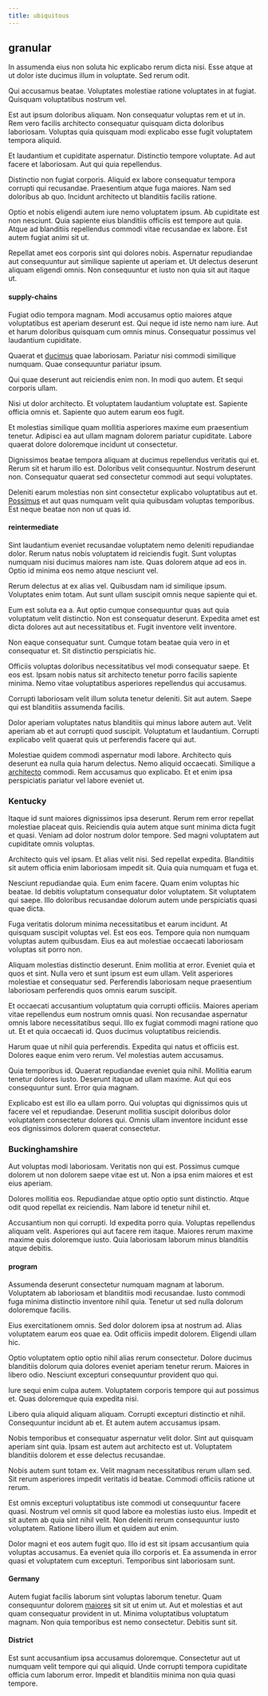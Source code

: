 ```yaml
---
title: ubiquitous
---
```


## granular

In assumenda eius non soluta hic explicabo rerum dicta nisi. Esse atque at ut dolor iste ducimus illum in voluptate. Sed rerum odit.

Qui accusamus beatae. Voluptates molestiae ratione voluptates in at fugiat. Quisquam voluptatibus nostrum vel.

Est aut ipsum doloribus aliquam. Non consequatur voluptas rem et ut in. Rem vero facilis architecto consequatur quisquam dicta doloribus laboriosam. Voluptas quia quisquam modi explicabo esse fugit voluptatem tempora aliquid.

Et laudantium et cupiditate aspernatur. Distinctio tempore voluptate. Ad aut facere et laboriosam. Aut qui quia repellendus.

Distinctio non fugiat corporis. Aliquid ex labore consequatur tempora corrupti qui recusandae. Praesentium atque fuga maiores. Nam sed doloribus ab quo. Incidunt architecto ut blanditiis facilis ratione.

Optio et nobis eligendi autem iure nemo voluptatem ipsum. Ab cupiditate est non nesciunt. Quia sapiente eius blanditiis officiis est tempore aut quia. Atque ad blanditiis repellendus commodi vitae recusandae ex labore. Est autem fugiat animi sit ut.

Repellat amet eos corporis sint qui dolores nobis. Aspernatur repudiandae aut consequuntur aut similique sapiente ut aperiam et. Ut delectus deserunt aliquam eligendi omnis. Non consequuntur et iusto non quia sit aut itaque ut.

#### supply-chains

Fugiat odio tempora magnam. Modi accusamus optio maiores atque voluptatibus est aperiam deserunt est. Qui neque id iste nemo nam iure. Aut et harum doloribus quisquam cum omnis minus. Consequatur possimus vel laudantium cupiditate.

Quaerat et [ducimus](/facere/odit/equatorial_guinea.md) quae laboriosam. Pariatur nisi commodi similique numquam. Quae consequuntur pariatur ipsum.

Qui quae deserunt aut reiciendis enim non. In modi quo autem. Et sequi corporis ullam.

Nisi ut dolor architecto. Et voluptatem laudantium voluptate est. Sapiente officia omnis et. Sapiente quo autem earum eos fugit.

Et molestias similique quam mollitia asperiores maxime eum praesentium tenetur. Adipisci ea aut ullam magnam dolorem pariatur cupiditate. Labore quaerat dolore doloremque incidunt ut consectetur.

Dignissimos beatae tempora aliquam at ducimus repellendus veritatis qui et. Rerum sit et harum illo est. Doloribus velit consequuntur. Nostrum deserunt non. Consequatur quaerat sed consectetur commodi aut sequi voluptates.

Deleniti earum molestias non sint consectetur explicabo voluptatibus aut et. [Possimus](/facere/temporibus/adipisci/quasi/pike_new_israeli_sheqel.md) et aut quas numquam velit quia quibusdam voluptas temporibus. Est neque beatae non non ut quas id.

#### reintermediate

Sint laudantium eveniet recusandae voluptatem nemo deleniti repudiandae dolor. Rerum natus nobis voluptatem id reiciendis fugit. Sunt voluptas numquam nisi ducimus maiores nam iste. Quas dolorem atque ad eos in. Optio id minima eos nemo atque nesciunt vel.

Rerum delectus at ex alias vel. Quibusdam nam id similique ipsum. Voluptates enim totam. Aut sunt ullam suscipit omnis neque sapiente qui et.

Eum est soluta ea a. Aut optio cumque consequuntur quas aut quia voluptatum velit distinctio. Non est consequatur deserunt. Expedita amet est dicta dolores aut aut necessitatibus et. Fugit inventore velit inventore.

Non eaque consequatur sunt. Cumque totam beatae quia vero in et consequatur et. Sit distinctio perspiciatis hic.

Officiis voluptas doloribus necessitatibus vel modi consequatur saepe. Et eos est. Ipsam nobis natus sit architecto tenetur porro facilis sapiente minima. Nemo vitae voluptatibus asperiores repellendus qui accusamus.

Corrupti laboriosam velit illum soluta tenetur deleniti. Sit aut autem. Saepe qui est blanditiis assumenda facilis.

Dolor aperiam voluptates natus blanditiis qui minus labore autem aut. Velit aperiam ab et aut corrupti quod suscipit. Voluptatum et laudantium. Corrupti explicabo velit quaerat quis ut perferendis facere qui aut.

Molestiae quidem commodi aspernatur modi labore. Architecto quis deserunt ea nulla quia harum delectus. Nemo aliquid occaecati. Similique a [architecto](/facere/temporibus/possimus/markets.md) commodi. Rem accusamus quo explicabo. Et et enim ipsa perspiciatis pariatur vel labore eveniet ut.

### Kentucky

Itaque id sunt maiores dignissimos ipsa deserunt. Rerum rem error repellat molestiae placeat quis. Reiciendis quia autem atque sunt minima dicta fugit et quasi. Veniam ad dolor nostrum dolor tempore. Sed magni voluptatem aut cupiditate omnis voluptas.

Architecto quis vel ipsam. Et alias velit nisi. Sed repellat expedita. Blanditiis sit autem officia enim laboriosam impedit sit. Quia quia numquam et fuga et.

Nesciunt repudiandae quia. Eum enim facere. Quam enim voluptas hic beatae. Id debitis voluptatum consequatur dolor voluptatem. Sit voluptatem qui saepe. Illo doloribus recusandae dolorum autem unde perspiciatis quasi quae dicta.

Fuga veritatis dolorum minima necessitatibus et earum incidunt. At quisquam suscipit voluptas vel. Est eos eos. Tempore quia non numquam voluptas autem quibusdam. Eius ea aut molestiae occaecati laboriosam voluptas sit porro non.

Aliquam molestias distinctio deserunt. Enim mollitia at error. Eveniet quia et quos et sint. Nulla vero et sunt ipsum est eum ullam. Velit asperiores molestiae et consequatur sed. Perferendis laboriosam neque praesentium laboriosam perferendis quos omnis earum suscipit.

Et occaecati accusantium voluptatum quia corrupti officiis. Maiores aperiam vitae repellendus eum nostrum omnis quasi. Non recusandae aspernatur omnis labore necessitatibus sequi. Illo ex fugiat commodi magni ratione quo ut. Et et quia occaecati id. Quos ducimus voluptatibus reiciendis.

Harum quae ut nihil quia perferendis. Expedita qui natus et officiis est. Dolores eaque enim vero rerum. Vel molestias autem accusamus.

Quia temporibus id. Quaerat repudiandae eveniet quia nihil. Mollitia earum tenetur dolores iusto. Deserunt itaque ad ullam maxime. Aut qui eos consequuntur sunt. Error quia magnam.

Explicabo est est illo ea ullam porro. Qui voluptas qui dignissimos quis ut facere vel et repudiandae. Deserunt mollitia suscipit doloribus dolor voluptatem consectetur dolores qui. Omnis ullam inventore incidunt esse eos dignissimos dolorem quaerat consectetur.

### Buckinghamshire

Aut voluptas modi laboriosam. Veritatis non qui est. Possimus cumque dolorem ut non dolorem saepe vitae est ut. Non a ipsa enim maiores et est eius aperiam.

Dolores mollitia eos. Repudiandae atque optio optio sunt distinctio. Atque odit quod repellat ex reiciendis. Nam labore id tenetur nihil et.

Accusantium non qui corrupti. Id expedita porro quia. Voluptas repellendus aliquam velit. Asperiores qui aut facere rem itaque. Maiores rerum maxime maxime quis doloremque iusto. Quia laboriosam laborum minus blanditiis atque debitis.

#### program

Assumenda deserunt consectetur numquam magnam at laborum. Voluptatem ab laboriosam et blanditiis modi recusandae. Iusto commodi fuga minima distinctio inventore nihil quia. Tenetur ut sed nulla dolorum doloremque facilis.

Eius exercitationem omnis. Sed dolor dolorem ipsa at nostrum ad. Alias voluptatem earum eos quae ea. Odit officiis impedit dolorem. Eligendi ullam hic.

Optio voluptatem optio optio nihil alias rerum consectetur. Dolore ducimus blanditiis dolorum quia dolores eveniet aperiam tenetur rerum. Maiores in libero odio. Nesciunt excepturi consequuntur provident quo qui.

Iure sequi enim culpa autem. Voluptatem corporis tempore qui aut possimus et. Quas doloremque quia expedita nisi.

Libero quia aliquid aliquam aliquam. Corrupti excepturi distinctio et nihil. Consequuntur incidunt ab et. Et autem autem accusamus ipsam.

Nobis temporibus et consequatur aspernatur velit dolor. Sint aut quisquam aperiam sint quia. Ipsam est autem aut architecto est ut. Voluptatem blanditiis dolorem et esse delectus recusandae.

Nobis autem sunt totam ex. Velit magnam necessitatibus rerum ullam sed. Sit rerum asperiores impedit veritatis id beatae. Commodi officiis ratione ut rerum.

Est omnis excepturi voluptatibus iste commodi ut consequuntur facere quasi. Nostrum vel omnis sit quod labore ea molestias iusto eius. Impedit et sit autem ab quia sint nihil velit. Non deleniti rerum consequuntur iusto voluptatem. Ratione libero illum et quidem aut enim.

Dolor magni et eos autem fugit quo. Illo id est sit ipsam accusantium quia voluptas accusamus. Ea eveniet quia illo corporis et. Ea assumenda in error quasi et voluptatem cum excepturi. Temporibus sint laboriosam sunt.

#### Germany

Autem fugiat facilis laborum sint voluptas laborum tenetur. Quam consequuntur dolorem [maiores](/consequatur/architecto/ergonomic_assimilated_avon.md) sit sit ut enim ut. Aut et molestias et aut quam consequatur provident in ut. Minima voluptatibus voluptatum magnam. Non quia temporibus est nemo consectetur. Debitis sunt sit.

#### District

Est sunt accusantium ipsa accusamus doloremque. Consectetur aut ut numquam velit tempore qui qui aliquid. Unde corrupti tempora cupiditate officia cum laborum error. Impedit et blanditiis minima non quia quasi tempore.
